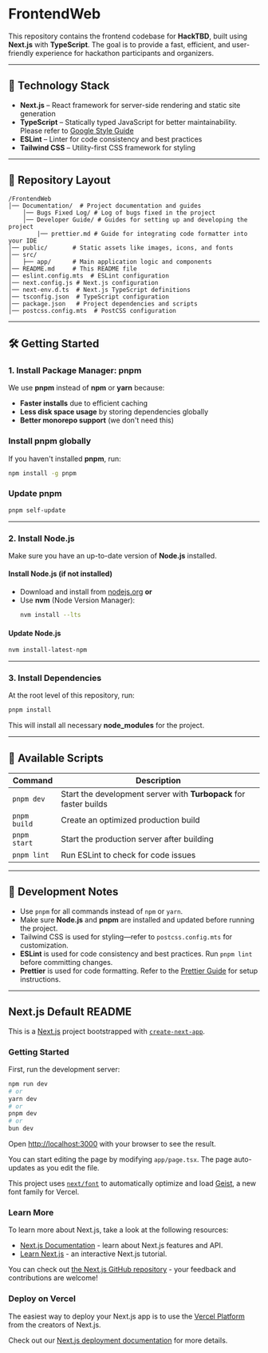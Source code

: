 # FrontendWeb

This repository contains the frontend codebase for **HackTBD**, built using **Next.js** with **TypeScript**. The goal is to provide a fast, efficient, and user-friendly experience for hackathon participants and organizers.

---

## 🚀 Technology Stack

- **Next.js** – React framework for server-side rendering and static site generation
- **TypeScript** – Statically typed JavaScript for better maintainability. Please refer to [Google Style Guide](https://google.github.io/styleguide/tsguide.html)
- **ESLint** – Linter for code consistency and best practices
- **Tailwind CSS** – Utility-first CSS framework for styling

---

## 📁 Repository Layout

```
/FrontendWeb
│── Documentation/  # Project documentation and guides
    │── Bugs Fixed Log/ # Log of bugs fixed in the project
    │── Developer Guide/ # Guides for setting up and developing the project
        |── prettier.md # Guide for integrating code formatter into your IDE
│── public/       # Static assets like images, icons, and fonts
│── src/
│   ├── app/      # Main application logic and components
│── README.md     # This README file
│── eslint.config.mts  # ESLint configuration
│── next.config.js # Next.js configuration
│── next-env.d.ts  # Next.js TypeScript definitions
│── tsconfig.json  # TypeScript configuration
│── package.json   # Project dependencies and scripts
│── postcss.config.mts  # PostCSS configuration
```

---

## 🛠 Getting Started

### 1. Install Package Manager: **pnpm**

We use **pnpm** instead of **npm** or **yarn** because:

- **Faster installs** due to efficient caching
- **Less disk space usage** by storing dependencies globally
- **Better monorepo support** (we don't need this)

### Install **pnpm** globally

If you haven't installed **pnpm**, run:

```sh
npm install -g pnpm
```

### Update **pnpm**

```sh
pnpm self-update
```

---

### 2. Install **Node.js**

Make sure you have an up-to-date version of **Node.js** installed.

#### Install Node.js (if not installed)

- Download and install from [nodejs.org](https://nodejs.org/) **or**
- Use **nvm** (Node Version Manager):
  ```sh
  nvm install --lts
  ```

#### Update Node.js

```sh
nvm install-latest-npm
```

---

### 3. Install Dependencies

At the root level of this repository, run:

```sh
pnpm install
```

This will install all necessary **node_modules** for the project.

---

## 📜 Available Scripts

| Command      | Description                                                       |
| ------------ | ----------------------------------------------------------------- |
| `pnpm dev`   | Start the development server with **Turbopack** for faster builds |
| `pnpm build` | Create an optimized production build                              |
| `pnpm start` | Start the production server after building                        |
| `pnpm lint`  | Run ESLint to check for code issues                               |

---

## 🎯 Development Notes

- Use `pnpm` for all commands instead of `npm` or `yarn`.
- Make sure **Node.js** and **pnpm** are installed and updated before running the project.
- Tailwind CSS is used for styling—refer to `postcss.config.mts` for customization.
- **ESLint** is used for code consistency and best practices. Run `pnpm lint` before committing changes.
- **Prettier** is used for code formatting. Refer to the [Prettier Guide](Documentation/Developer%20Guide/prettier.md) for setup instructions.

---

## Next.js Default README

This is a [Next.js](https://nextjs.org) project bootstrapped with [`create-next-app`](https://nextjs.org/docs/app/api-reference/cli/create-next-app).

### Getting Started

First, run the development server:

```bash
npm run dev
# or
yarn dev
# or
pnpm dev
# or
bun dev
```

Open [http://localhost:3000](http://localhost:3000) with your browser to see the result.

You can start editing the page by modifying `app/page.tsx`. The page auto-updates as you edit the file.

This project uses [`next/font`](https://nextjs.org/docs/app/building-your-application/optimizing/fonts) to automatically optimize and load [Geist](https://vercel.com/font), a new font family for Vercel.

### Learn More

To learn more about Next.js, take a look at the following resources:

- [Next.js Documentation](https://nextjs.org/docs) - learn about Next.js features and API.
- [Learn Next.js](https://nextjs.org/learn) - an interactive Next.js tutorial.

You can check out [the Next.js GitHub repository](https://github.com/vercel/next.js) - your feedback and contributions are welcome!

### Deploy on Vercel

The easiest way to deploy your Next.js app is to use the [Vercel Platform](https://vercel.com/new?utm_medium=default-template&filter=next.js&utm_source=create-next-app&utm_campaign=create-next-app-readme) from the creators of Next.js.

Check out our [Next.js deployment documentation](https://nextjs.org/docs/app/building-your-application/deploying) for more details.
